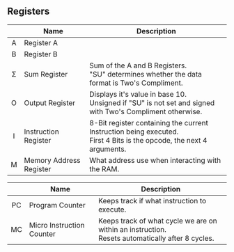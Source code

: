 ## Registers

|     | Name                    | Description |
| :-: | ----------------------- | ----------- |
| A   | Register A              |
| B   | Register B              |
| Σ   | Sum Register            | Sum of the A and B Registers. <br> "SU" determines whether the data format is Two's Compliment.                          |
| O   | Output Register         | Displays it's value in base 10. <br> Unsigned if "SU" is not set and signed with Two's Compliment otherwise.             |
| I   | Instruction Register    | 8-Bit register containing the current Instruction being executed. <br> First 4 Bits is the opcode, the next 4 arguments. |
| M   | Memory Address Register | What address use when interacting with the RAM. |

|     | Name                      | Description |
| :-: | ------------------------- | ----------- |
| PC  | Program Counter           | Keeps track if what instruction to execute.                                                          |
| MC  | Micro Instruction Counter | Keeps track of what cycle we are on within an instruction. <br> Resets automatically after 8 cycles. |
